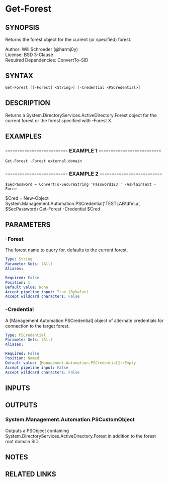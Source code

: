 # Get-Forest

## SYNOPSIS
Returns the forest object for the current (or specified) forest.

Author: Will Schroeder (@harmj0y)  
License: BSD 3-Clause  
Required Dependencies: ConvertTo-SID

## SYNTAX

```
Get-Forest [[-Forest] <String>] [-Credential <PSCredential>]
```

## DESCRIPTION
Returns a System.DirectoryServices.ActiveDirectory.Forest object for the current
forest or the forest specified with -Forest X.

## EXAMPLES

### -------------------------- EXAMPLE 1 --------------------------
```
Get-Forest -Forest external.domain
```

### -------------------------- EXAMPLE 2 --------------------------
```
$SecPassword = ConvertTo-SecureString 'Password123!' -AsPlainText -Force
```

$Cred = New-Object System.Management.Automation.PSCredential('TESTLAB\dfm.a', $SecPassword)
Get-Forest -Credential $Cred

## PARAMETERS

### -Forest
The forest name to query for, defaults to the current forest.

```yaml
Type: String
Parameter Sets: (All)
Aliases: 

Required: False
Position: 1
Default value: None
Accept pipeline input: True (ByValue)
Accept wildcard characters: False
```

### -Credential
A \[Management.Automation.PSCredential\] object of alternate credentials
for connection to the target forest.

```yaml
Type: PSCredential
Parameter Sets: (All)
Aliases: 

Required: False
Position: Named
Default value: [Management.Automation.PSCredential]::Empty
Accept pipeline input: False
Accept wildcard characters: False
```

## INPUTS

## OUTPUTS

### System.Management.Automation.PSCustomObject

Outputs a PSObject containing System.DirectoryServices.ActiveDirectory.Forest in addition
to the forest root domain SID.

## NOTES

## RELATED LINKS

